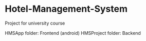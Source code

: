 # Hotel-Management-System
Project for university course

HMSApp folder: Frontend (android)
HMSProject folder: Backend
